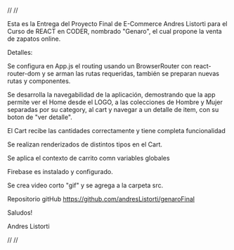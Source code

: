 // //

Esta es la Entrega del Proyecto Final de E-Commerce Andres Listorti para el Curso de REACT en CODER, nombrado "Genaro", el cual propone la venta de zapatos online.

Detalles:

Se configura en App.js el routing usando un BrowserRouter con react-router-dom y se arman las rutas requeridas, también se preparan nuevas rutas y componentes.

Se desarrolla la navegabilidad de la aplicación, demostrando que la app permite ver el Home desde el LOGO, a las colecciones de Hombre y Mujer separadas por su category, al cart y navegar a un detalle de item, con su boton de "ver detalle".

El Cart recibe las cantidades correctamente y tiene completa funcionalidad

Se realizan renderizados de distintos tipos en el Cart.

Se aplica el contexto de carrito comn variables globales

Firebase es instalado y configurado.

Se crea video corto "gif" y se agrega a la carpeta src.

Repositorio gitHub https://github.com/andresListorti/genaroFinal

Saludos!

Andres Listorti

// //
